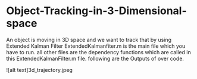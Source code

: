 # Object-Tracking-in-3-Dimensional-space
An object is moving in 3D space and we want to track that by using Extended Kalman Filter
ExtendedKalmanfiter.m is the main file which you have to run.
all other files are the dependency functions which are called in this ExtendedKalmanFilter.m file.
following are the Outputs of over code.

![alt text]3d_trajectory.jpeg
